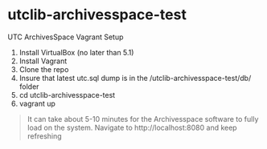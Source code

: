 # utclib-archivesspace-test
UTC ArchivesSpace Vagrant Setup

1. Install VirtualBox (no later than 5.1)
2. Install Vagrant
3. Clone the repo
4. Insure that latest utc.sql dump is in the /utclib-archivesspace-test/db/ folder
5. cd utclib-archivesspace-test
6. vagrant up
>It can take about 5-10 minutes for the Archivesspace software to fully load on the system.
>Navigate to http://localhost:8080 and keep refreshing
